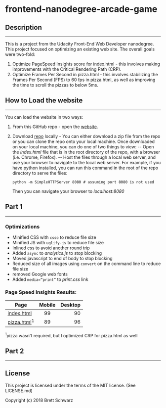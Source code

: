 
frontend-nanodegree-arcade-game
===============================

## Description
-----------

This is a project from the Udacity Front-End Web Developer nanodegree.  This project focused on optimizing an existing web site. The overall goals were two-fold:
1. Optimize PageSpeed Insights score for index.html - this involves making improvements with the Critical Rendering Path (CRP).
2. Optimize Frames Per Second in pizza.html - this involves stabilizing the Frames Per Second (FPS) to 60 fps in pizza.html, as well as improving the time to scroll the pizzas to below 5ms.

## How to Load the website
-----------------------
You can load the website in two ways:
1. From this GitHub repo - open the [website](https://bschwarz.github.io/frontend-nanodegree-mobile-portfolio/).
2. Download [repo](https://github.com/bschwarz/frontend-nanodegree-mobile-portfolio) locally - You can either download a zip file from the repo or you can clone the repo onto your local machine. Once downloaded on your local machine, you can do one of two things to view:
-- Open the *index.html* file that is in the root directory of the repo, with a browser (i.e. Chrome, Firefox).
-- Host the files through a local web server, and use your browser to navigate to the local web server. For example, if you have python installed, you can run this command in the root of the repo directory to serve the files: 

      ```
      python -m SimpleHTTPServer 8080 # assuming port 8080 is not used
      ```

   Then you can navigate your browser to *localhost:8080*


## Part 1
-------------
### Optimizations
-   Minified CSS with ```csso``` to reduce file size
-   Minified JS with ```uglify-js``` to reduce file size
-   Inlined css to avoid another round trip
-   Added ```async``` to *analytics.js* to stop blocking
-   Moved javascript to end of body to stop blocking
-   Reduced size of all images using ```convert``` on the command line to reduce file size
-   removed Google web fonts
-   Added ```media=“print”``` to *print.css* link

### Page Speed Insights Results:


| Page        | Mobile           | Desktop  |
|------------- |:-------------:| -----:|
|[index.html]( https://developers.google.com/speed/pagespeed/insights/?url=https%3A%2F%2Fbschwarz.github.io%2Ffrontend-nanodegree-mobile-portfolio%2F)      | 99 | 90 |
| [pizza.html](https://developers.google.com/speed/pagespeed/insights/?url=https%3A%2F%2Fbschwarz.github.io%2Ffrontend-nanodegree-mobile-portfolio%2Fviews%2Fpizza.html)<sup>1</sup>       | 89      |   96 |
    
<sup>1</sup>pizza wasn't required, but I optimized CRP for pizza.html as well


## Part 2
--------

License
-------
This project is licensed under the terms of the MIT license. (See LICENSE.md)

Copyright (c) 2018 Brett Schwarz